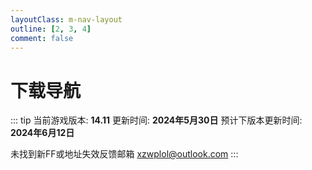 ```yaml
---
layoutClass: m-nav-layout
outline: [2, 3, 4]
comment: false
---
```


<script setup>
import { NAV_DATA } from './data'
</script>
<style src="./index.scss"></style>

# 下载导航
::: tip
当前游戏版本: **14.11**
更新时间: **2024年5月30日**
预计下版本更新时间: **2024年6月12日**

未找到新FF或地址失效反馈邮箱 [xzwplol@outlook.com](mailto:xzwplol@outlook.com)
:::

<MNavLinks v-for="{title, items} in NAV_DATA" :title="title" :items="items"/>




